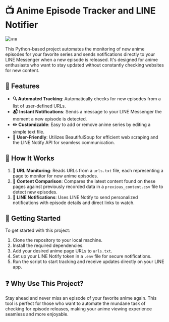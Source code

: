# 📺 Anime Episode Tracker and LINE Notifier
![ภาพ](https://github.com/lookmhen/Anime-record/assets/29670155/684edd87-7e20-40ee-9d9d-153efa1f6db4)

This Python-based project automates the monitoring of new anime episodes for your favorite series and sends notifications directly to your LINE Messenger when a new episode is released. It's designed for anime enthusiasts who want to stay updated without constantly checking websites for new content.

## 🌟 Features

- **🔍 Automated Tracking**: Automatically checks for new episodes from a list of user-defined URLs.
- **📬 Instant Notifications**: Sends a message to your LINE Messenger the moment a new episode is detected.
- **✏️ Customizable**: Easy to add or remove anime series by editing a simple text file.
- **👥 User-Friendly**: Utilizes BeautifulSoup for efficient web scraping and the LINE Notify API for seamless communication.

## 🚀 How It Works

1. **🔗 URL Monitoring**: Reads URLs from a `urls.txt` file, each representing a page to monitor for new anime episodes.
2. **🔎 Content Comparison**: Compares the latest content found on these pages against previously recorded data in a `previous_content.csv` file to detect new episodes.
3. **💬 LINE Notifications**: Uses LINE Notify to send personalized notifications with episode details and direct links to watch.

## 📌 Getting Started

To get started with this project:

1. Clone the repository to your local machine.
2. Install the required dependencies.
3. Add your desired anime page URLs to `urls.txt`.
4. Set up your LINE Notify token in a `.env` file for secure notifications.
5. Run the script to start tracking and receive updates directly on your LINE app.

## ❓ Why Use This Project?

Stay ahead and never miss an episode of your favorite anime again. This tool is perfect for those who want to automate the mundane task of checking for episode releases, making your anime viewing experience seamless and more enjoyable.
